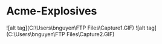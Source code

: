 # Acme-Explosives
![alt tag](C:\Users\bnguyen\FTP Files\Capture1.GIF)
![alt tag](C:\Users\bnguyen\FTP Files\Capture2.GIF)

